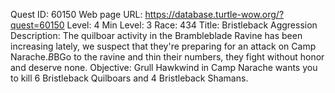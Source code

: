 Quest ID: 60150
Web page URL: https://database.turtle-wow.org/?quest=60150
Level: 4
Min Level: 3
Race: 434
Title: Bristleback Aggression
Description: The quilboar activity in the Brambleblade Ravine has been increasing lately, we suspect that they're preparing for an attack on Camp Narache.$B$BGo to the ravine and thin their numbers, they fight without honor and deserve none.
Objective: Grull Hawkwind in Camp Narache wants you to kill 6 Bristleback Quilboars and 4 Bristleback Shamans.
